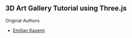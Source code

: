 ## 3D Art Gallery Tutorial using Three.js

Original Authors

- [Emilian Kasemi](https://www.github.com/theringsofsaturn)
